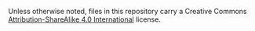 Unless otherwise noted, files in this repository carry a Creative Commons [Attribution-ShareAlike 4.0 International](https://creativecommons.org/licenses/by-sa/4.0/) license.
